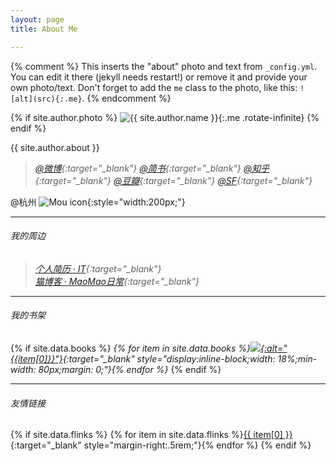 ```yaml
---
layout: page
title: About Me

---
```


{% comment %}
  This inserts the "about" photo and text from `_config.yml`.
  You can edit it there (jekyll needs restart!) or remove it and provide your own photo/text.
  Don't forget to add the `me` class to the photo, like this: `![alt](src){:.me}`.
{% endcomment %}

{% if site.author.photo %}
![{{ site.author.name }}]({{site.author.photo}}){:.me .rotate-infinite}
{% endif %}

{{ site.author.about }}

>*[@微博](http://weibo.com/603451688){:target="_blank"}*
>*[@简书](http://www.jianshu.com/users/423b873cad24/latest_articles){:target="_blank"}*
>*[@知乎](https://www.zhihu.com/people/Durling_Xie){:target="_blank"}*
>*[@豆瓣](https://www.douban.com/people/Durling/){:target="_blank"}*
>*[@SF](https://segmentfault.com/u/durling){:target="_blank"}*

@杭州
![Mou icon](http://img.6h5.cn/xindot-blog/hangzhou.jpg){:style="width:200px;"}

---

###### 我的周边
>*[个人简历 · IT](http://xiexin.xin/){:target="_blank"}<br/>*
>*[猫博客 · MaoMao日常](http://maomao.xindot.com){:target="_blank"}*

---

###### 我的书架
{% if site.data.books %}
*{% for item in site.data.books %}[![]({{item[2]}}){:alt="{{item[0]}}"}]({{item[1]}}){:target="_blank" style="display:inline-block;width: 18%;min-width: 80px;margin: 0;"}{% endfor %}*
{% endif %}

---

###### 友情链接
{% if site.data.flinks %}
{% for item in site.data.flinks %}[{{ item[0] }}]({{item[1]}}){:target="_blank" style="margin-right:.5rem;"}{% endfor %}
{% endif %}
